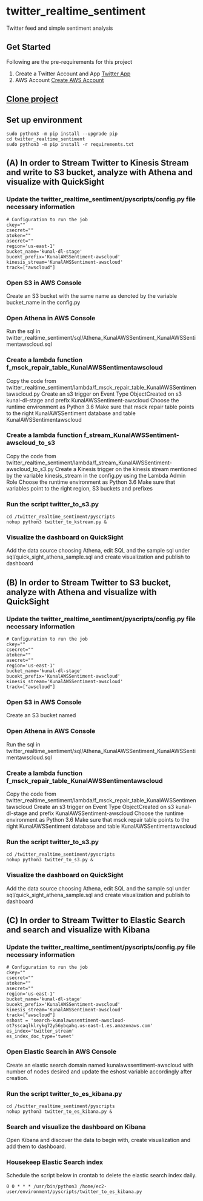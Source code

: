 # twitter_realtime_sentiment
Twitter feed and simple sentiment analysis

## Get Started
Following are the pre-requirements for this project
1. Create a Twitter Account and App 
[Twitter App](https://developer.twitter.com)
2. AWS Account
[Create AWS Account](https://aws.amazon.com/premiumsupport/knowledge-center/create-and-activate-aws-account/)

## [Clone project](https://github.com/ghoshkunal123/twitter_realtime_sentiment)
## Set up environment
```shell
sudo python3 -m pip install --upgrade pip
cd twitter_realtime_sentiment
sudo python3 -m pip install -r requirements.txt
```
## (A) In order to Stream Twitter to Kinesis Stream and write to S3 bucket, analyze with Athena and visualize with QuickSight 
### Update the twitter_realtime_sentiment/pyscripts/config.py file necessary information
```shell
# Configuration to run the job
ckey=""
csecret=""
atoken=""
asecret=""
region='us-east-1'
bucket_name='kunal-dl-stage'
bucekt_prefix='KunalAWSSentiment-awscloud'
kinesis_stream='KunalAWSSentiment-awscloud'
track=["awscloud"]
```

### Open S3 in AWS Console
Create an S3 bucket with the same name as denoted by the variable bucket_name in the config.py

### Open Athena in AWS Console 
Run the sql in twitter_realtime_sentiment/sql/Athena_KunalAWSSentiment_KunalAWSSentimentawscloud.sql

### Create a lambda function f_msck_repair_table_KunalAWSSentimentawscloud
Copy the code from twitter_realtime_sentiment/lambda/f_msck_repair_table_KunalAWSSentimentawscloud.py
Create an s3 trigger on Event Type ObjectCreated on s3 kunal-dl-stage and prefix KunalAWSSentiment-awscloud
Choose the runtime environment as Python 3.6
Make sure that msck repair table points to the right KunalAWSSentiment database and table KunalAWSSentimentawscloud

### Create a lambda function f_stream_KunalAWSSentiment-awscloud_to_s3
Copy the code from twitter_realtime_sentiment/lambda/f_stream_KunalAWSSentiment-awscloud_to_s3.py
Create a Kinesis trigger on the kinesis stream mentioned by the variable kinesis_stream in the config.py using the Lambda Admin Role
Choose the runtime environment as Python 3.6
Make sure that variables point to the right region, S3 buckets and prefixes

### Run the script twitter_to_s3.py
```shell
cd /twitter_realtime_sentiment/pyscripts
nohup python3 twitter_to_kstream.py &
```

### Visualize the dashboard on QuickSight
Add the data source choosing Athena, edit SQL and the sample sql under sql/quick_sight_athena_sample.sql and create visualization and publish to dashboard


## (B) In order to Stream Twitter to S3 bucket, analyze with Athena and visualize with QuickSight 
### Update the twitter_realtime_sentiment/pyscripts/config.py file necessary information
```shell
# Configuration to run the job
ckey=""
csecret=""
atoken=""
asecret=""
region='us-east-1'
bucket_name='kunal-dl-stage'
bucekt_prefix='KunalAWSSentiment-awscloud'
kinesis_stream='KunalAWSSentiment-awscloud'
track=["awscloud"]
```

### Open S3 in AWS Console
Create an S3 bucket named 

### Open Athena in AWS Console 
Run the sql in twitter_realtime_sentiment/sql/Athena_KunalAWSSentiment_KunalAWSSentimentawscloud.sql

### Create a lambda function f_msck_repair_table_KunalAWSSentimentawscloud
Copy the code from twitter_realtime_sentiment/lambda/f_msck_repair_table_KunalAWSSentimentawscloud
Create an s3 trigger on Event Type ObjectCreated on s3 kunal-dl-stage and prefix KunalAWSSentiment-awscloud
Choose the runtime environment as Python 3.6
Make sure that msck repair table points to the right KunalAWSSentiment database and table KunalAWSSentimentawscloud

### Run the script twitter_to_s3.py
```shell
cd /twitter_realtime_sentiment/pyscripts
nohup python3 twitter_to_s3.py &
```

### Visualize the dashboard on QuickSight
Add the data source choosing Athena, edit SQL and the sample sql under sql/quick_sight_athena_sample.sql and create visualization and publish to dashboard


## (C) In order to Stream Twitter to Elastic Search and search and visualize with Kibana
### Update the twitter_realtime_sentiment/pyscripts/config.py file necessary information
```shell
# Configuration to run the job
ckey=""
csecret=""
atoken=""
asecret=""
region='us-east-1'
bucket_name='kunal-dl-stage'
bucekt_prefix='KunalAWSSentiment-awscloud'
kinesis_stream='KunalAWSSentiment-awscloud'
track=["awscloud"]
eshost = 'search-kunalawssentiment-awscloud-ot7sscaqlklrykg72y56ybqahq.us-east-1.es.amazonaws.com'
es_index='twitter_stream'
es_index_doc_type='tweet'
```

### Open Elastic Search in AWS Console
Create an elastic search domain named kunalawssentiment-awscloud with number of nodes desired and update the eshost variable accordingly after creation.

### Run the script twitter_to_es_kibana.py
```shell
cd /twitter_realtime_sentiment/pyscripts
nohup python3 twitter_to_es_kibana.py &
```

### Search and visualize the dashboard on Kibana
Open Kibana and discover the data to begin with, create visualization and add them to dashboard.

### Housekeep Elastic Search index
Schedule the script below in crontab to delete the elastic search index daily.
```shell
0 0 * * * /usr/bin/python3 /home/ec2-user/environment/pyscripts/twitter_to_es_kibana.py
```